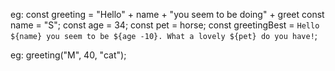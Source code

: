 eg:
const greeting = "Hello" + name + "you seem to be doing" + greet
const name = "S";
const age = 34;
const pet = horse;
const greetingBest = `Hello ${name} you seem to be ${age -10}. What a lovely ${pet} do you have!`;

eg:
greeting("M", 40, "cat");